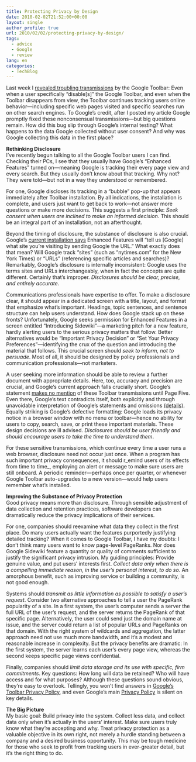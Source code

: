 ```yaml
---
title: Protecting Privacy by Design
date: 2010-02-02T21:52:00+00:00
layout: single
author_profile: true
url: 2010/02/02/protecting-privacy-by-design/
tags:
  - advice
  - Google
  - review
lang: en
categories: 
  - TechBlog
---
```

Last week I [revealed troubling transmissions](http://boelectronic.blogspot.com/2010/01/google-toolbar-tracks-searches-after.html) by the Google Toolbar: Even when a user specifically “disable[s]” the Google Toolbar, and even when the Toolbar disappears from view, the Toolbar continues tracking users online behavior—including specific web pages visited and specific searches run on other search engines. To Google’s credit, after I posted my article Google promptly fixed these nonconsensual transmissions—but big questions remain. How did this bug slip through Google’s internal testing? What happens to the data Google collected without user consent? And why was Google collecting this data in the first place?

**Rethinking Disclosure**  
I’ve recently begun talking to all the Google Toolbar users I can find. Checking their PCs, I see that they usually have Google’s “Enhanced Features” turned on—meaning Google is tracking their every page view and every search. But they usually don’t know about that tracking. Why not? They were told—but not in a way they understood or remembered.

For one, Google discloses its tracking in a “bubble” pop-up that appears immediately after Toolbar installation. By all indications, the installation is complete, and users just want to get back to work—not answer more questions or make more decisions. This suggests a first principle: _Seek consent when users are inclined to make an informed decision_. This should be an integral part of an installation, not an afterthought.

Beyond the timing of disclosure, the substance of disclosure is also crucial. Google’s [current installation says](http://www.benedelman.org/news/012610-1.html#discl) Enhanced Features will “tell us [Google] what site you’re visiting by sending Google the URL.” What exactly does that mean? Will Google track “sites” (such as “nytimes.com” for the New York Times) or “URLs” (referencing specific articles and searches)? Remarkably, Google’s disclosure is internally inconsistent: Google uses the terms sites and URLs interchangeably, when in fact the concepts are quite different. Certainly that’s improper. _Disclosures should be clear, precise, and entirely accurate_.

Communications professionals have expertise to offer. To make a disclosure clear, it should appear in a dedicated screen with a title, layout, and format that emphasize what’s important. Headings, topic sentences, and sentence structure can help users understand. How does Google stack up on these fronts? Unfortunately, Google seeks permission for Enhanced Features in a screen entitled “Introducing Sidewiki”—a marketing pitch for a new feature, hardly alerting users to the serious privacy matters that follow. Better alternatives would be “Important Privacy Decision” or “Set Your Privacy Preferences”—identifying the crux of the question and introducing the material that follows. This crucial screen should _seek to inform, not to persuade_. Most of all, it should be designed by policy professionals and communication professionals—not marketers.

A user seeking more information should be able to review a further document with appropriate details. Here, too, accuracy and precision are crucial, and Google’s current approach falls crucially short. Google’s statement [makes no mention](http://www.benedelman.org/news/012610-1.html#discl) of these Toolbar transmissions until Page Five. Even there, Google’s text contradicts itself, both explicitly and through unavoidable interpretation of Google’s statements and omissions [(details)](http://www.benedelman.org/news/012610-1.html#discl). Equally striking is Google’s defective formatting: Google loads its privacy notice in a browser window with no menu or toolbar—hence no ability for users to copy, search, save, or print these important materials. These design decisions are ill advised. _Disclosures should be user friendly and should encourage users to take the time to understand them_.

For these sensitive transmissions, which continue every time a user runs a web browser, disclosure need not occur just once. When a program has such important privacy consequences, it should r_emind users of its effects from time to time_, employing an alert or message to make sure users are still onboard. A periodic reminder—perhaps once per quarter, or whenever Google Toolbar auto-upgrades to a new version—would help users remember what’s installed.

**Improving the Substance of Privacy Protection**  
Good privacy means more than disclosure. Through sensible adjustment of data collection and retention practices, software developers can dramatically reduce the privacy implications of their services.

For one, companies should reexamine what data they collect in the first place. Do many users actually want the features purportedly justifying detailed tracking? When it comes to Google Toolbar, I have my doubts: I don’t think many users want to know page-level PageRanks. Nor does Google Sidewiki feature a quantity or quality of comments sufficient to justify the significant privacy intrusion. My guiding principles: Provide genuine value, and put users’ interests first. _Collect data only when there is a compelling immediate reason, in the user’s personal interest, to do so_. An amorphous benefit, such as improving service or building a community, is not good enough.

Systems should _transmit as little information as possible to satisfy a user’s request_. Consider two alternative approaches to tell a user the PageRank popularity of a site. In a first system, the user’s computer sends a server the full URL of the user’s request, and the server returns the PageRank of that specific page. Alternatively, the user could send just the domain name at issue, and the server could return a list of popular URLs and PageRanks on that domain. With the right system of wildcards and aggregation, the latter approach need not use much more bandwidth, and it’s a modest and reasonable increase in complexity. But the privacy benefits are dramatic: In the first system, the server learns each user’s every page view, whereas the second keeps specific page views confidential.

Finally, companies should _limit data storage and its use with specific, firm commitments_. Key questions: How long will data be retained? Who will have access and for what purposes? Although these questions sound obvious, they’re easy to overlook. Tellingly, you won’t find answers in [Google’s Toolbar Privacy Policy](http://www.google.com/support/toolbar/bin/static.py?page=privacy.html), and even Google’s main [Privacy Policy](http://www.google.com/privacypolicy.html) is silent on key details.

**The Big Picture**  
My basic goal: Build privacy into the system. Collect less data, and collect data only when it’s actually in the users’ interest. Make sure users truly know what they’re accepting and why. Treat privacy protection as a valuable objective in its own right, not merely a hurdle standing between a company and a desired business opportunity. This may be tough medicine for those who seek to profit from tracking users in ever-greater detail, but it’s the right thing to do.